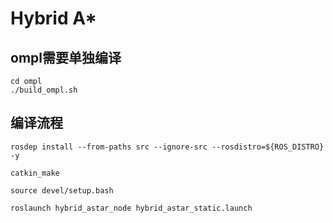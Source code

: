 # Hybrid A*

## ompl需要单独编译
```
cd ompl
./build_ompl.sh
```

## 编译流程
```
rosdep install --from-paths src --ignore-src --rosdistro=${ROS_DISTRO} -y
```

```
catkin_make
```
```
source devel/setup.bash
```

```
roslaunch hybrid_astar_node hybrid_astar_static.launch
```

